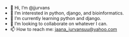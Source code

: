 - 👋 Hi, I’m @jjurvans
- 👀 I’m interested in python, django, and bioinformatics.
- 🌱 I’m currently learning python and django.
- 💞️ I’m looking to collaborate on whatever I can.
- 📫 How to reach me: jaana_jurvansuu@yahoo.com

<!---
jjurvans/jjurvans is a ✨ special ✨ repository because its `README.md` (this file) appears on your GitHub profile.
You can click the Preview link to take a look at your changes.
--->
